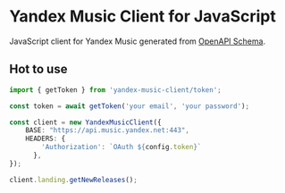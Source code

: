 # Yandex Music Client for JavaScript

JavaScript client for Yandex Music generated from [OpenAPI Schema](https://github.com/acherkashin/yandex-music-open-api).

## Hot to use 

```typescript
import { getToken } from 'yandex-music-client/token';

const token = await getToken('your email', 'your password');

const client = new YandexMusicClient({
    BASE: "https://api.music.yandex.net:443",
    HEADERS: {
        'Authorization': `OAuth ${config.token}`
      },
});

client.landing.getNewReleases();
```